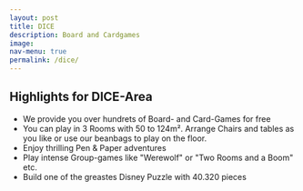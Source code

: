 ```yaml
---
layout: post
title: DICE
description: Board and Cardgames
image: 
nav-menu: true
permalink: /dice/
---
```


## Highlights for DICE-Area

* We provide you over hundrets of Board- and Card-Games for free
* You can play in 3 Rooms with 50 to 124m². Arrange Chairs and tables as you like or use our beanbags to play on the floor.
* Enjoy thrilling Pen & Paper adventures 
* Play intense Group-games like "Werewolf" or "Two Rooms and a Boom" etc.
* Build one of the greastes Disney Puzzle with 40.320 pieces 




